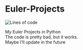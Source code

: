 # Euler-Projects

 <img src="https://img.shields.io/tokei/lines/github/crazymoose77756/Euler-Projects?style=plastic" alt="Lines of code"/>
 
My Euler Projects in Python\
The code is pretty bad, but it works.\
Maybe I'll update in the future
